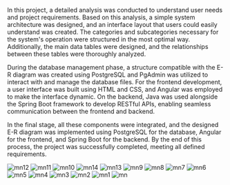 In this project, a detailed analysis was conducted to understand user needs and project requirements.
Based on this analysis, a simple system architecture was designed, and an interface layout that users could easily understand was created. 
The categories and subcategories necessary for the system's operation were structured in the most optimal way. 
Additionally, the main data tables were designed, and the relationships between these tables were thoroughly analyzed.

During the database management phase, a structure compatible with the E-R diagram was created using PostgreSQL 
and PgAdmin was utilized to interact with and manage the database files.
For the frontend development, a user interface was built using HTML and CSS, and Angular was employed to make the interface dynamic.
On the backend, Java was used alongside the Spring Boot framework to develop RESTful APIs, enabling seamless communication between the frontend and backend.

In the final stage, all these components were integrated, and the designed E-R diagram was implemented 
using PostgreSQL for the database, Angular for the frontend, and Spring Boot for the backend.
By the end of this process, the project was successfully completed, meeting all defined requirements.

![mn12](https://github.com/user-attachments/assets/e7f402f3-20df-444e-a354-9d5838290cd4)
![mn11](https://github.com/user-attachments/assets/8e11d6d4-71a7-4a30-a9e5-9002adaeba1f)
![mn10](https://github.com/user-attachments/assets/7ebfb50f-dbc6-4b6e-ae33-7922c6db1c0a)
![mn14](https://github.com/user-attachments/assets/cefa065d-35da-4af7-a703-dc51538f1265)
![mn13](https://github.com/user-attachments/assets/2689f814-76dd-4c1d-b24d-4bab7ec8706d)
![mn9](https://github.com/user-attachments/assets/673fdd7f-bbc5-401f-8fae-5afb0e73bdcc)
![mn8](https://github.com/user-attachments/assets/b55237c3-6ffc-4962-a546-f264db05e974)
![mn7](https://github.com/user-attachments/assets/9e202d1c-4c84-428f-9ab8-0c59f7bff080)
![mn6](https://github.com/user-attachments/assets/554b1dd5-e110-4e84-9951-c7fcc868fa0b)
![mn5](https://github.com/user-attachments/assets/7293e891-0102-4683-b185-4d86683c3896)
![mn4](https://github.com/user-attachments/assets/3e52aafa-4a40-4d42-89c6-a350126c0fb5)
![mn3](https://github.com/user-attachments/assets/3f66536d-9955-4bd5-ba74-ec1419683e5d)
![mn2](https://github.com/user-attachments/assets/b5cc4353-8ee5-443d-8c91-20a53bbd2f21)
![mn1](https://github.com/user-attachments/assets/556ef56e-a3ba-4ffa-a9f5-c8e4bc8aa4e2)
![mn](https://github.com/user-attachments/assets/57e35797-da7b-4455-bbc4-392364be152b)

